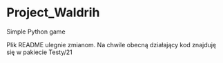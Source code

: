 # Project_Waldrih
Simple Python game 

Plik README ulegnie zmianom. Na chwile obecną działający kod znajduję się w pakiecie Testy/21 

